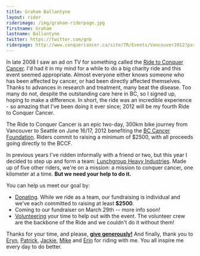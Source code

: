 ```yaml
---
title: Graham Ballantyne
layout: rider
riderimage: /img/graham-riderpage.jpg
firstname: Graham
lastname: Ballantyne
twitter: https://twitter.com/gnb
riderpage: http://www.conquercancer.ca/site/TR/Events/Vancouver2012?px=1817895&pg=personal&fr_id=1413
---
```


In late 2008 I saw an ad on TV for something called the [Ride to Conquer Cancer](http://va12.conquercancer.ca/site/PageServer?pagename=va12_homepage). I'd had it in my mind for a while to do a big charity ride and this event seemed appropriate. Almost everyone either knows someone who has been affected by cancer, or had been directly affected themselves. Thanks to advances in research and treatment, many beat the disease. Too many do not, despite the outstanding care here in BC, so I signed up, hoping to make a difference. In short, the ride was an incredible experience - so amazing that I've been doing it ever since; 2012 will be my fourth Ride to Conquer Cancer.

The Ride to Conquer Cancer is an epic two-day, 300km bike journey from Vancouver to Seattle on June 16/17, 2012 benefiting the [BC Cancer Foundation](http://bccancerfoundation.com). Riders commit to raising a minimum of $2500, with all proceeds going directly to the BCCF.

In previous years I've ridden informally with a friend or two, but this year I decided to step up and form a team: [Lunchgroup Heavy Industries](http://lunchgroup.org). Made up of five other riders, we're on a mission: a mission to conquer cancer, one kilometer at a time. **But we need your help to do it.**

You can help us meet our goal by:

* [Donating](http://www.conquercancer.ca/site/TR/Events/Vancouver2012?px=1817895&pg=personal&fr_id=1413). While we ride as a team, our fundraising is individual and we've each committed to raising at least **$2500**.
* Coming to our fundraiser on March 29th -- more info soon! 
* [Volunteering](http://va12.conquercancer.ca/site/PageServer?pagename=12_crew) your time to help out with the event. The volunteer crew are the backbone of the Ride and we couldn't do it without them!

Thanks for your time, and please, **[give generously!](http://www.conquercancer.ca/site/TR/Events/Vancouver2012?px=1817895&pg=personal&fr_id=1413)** And finally, thank you to [Eryn](/team/eryn.html), [Patrick](/team/patrick.html), [Jackie](/team/jackie.html), [Mike](/team/mike.html) and [Erin](/team/erin.html) for riding with me. You all inspire me every day to do better.